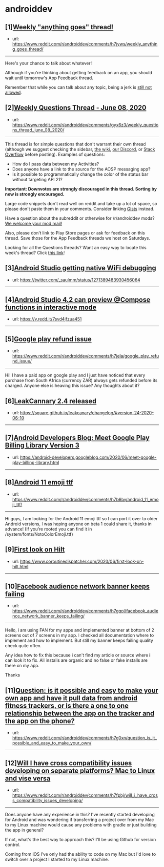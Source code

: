# androiddev
## [1][Weekly "anything goes" thread!](https://www.reddit.com/r/androiddev/comments/h7jyws/weekly_anything_goes_thread/)
- url: https://www.reddit.com/r/androiddev/comments/h7jyws/weekly_anything_goes_thread/
---
Here's your chance to talk about whatever!

Although if you're thinking about getting feedback on an app, you should wait until tomorrow's App Feedback thread.

Remember that while you can talk about any topic, being a jerk is [still not allowed](https://www.reddit.com/r/androiddev/wiki/rules#wiki_rules_for_comments).
## [2][Weekly Questions Thread - June 08, 2020](https://www.reddit.com/r/androiddev/comments/gyx6z3/weekly_questions_thread_june_08_2020/)
- url: https://www.reddit.com/r/androiddev/comments/gyx6z3/weekly_questions_thread_june_08_2020/
---
This thread is for simple questions that don't warrant their own thread (although we suggest checking the sidebar, [the wiki](http://www.reddit.com/r/androiddev/wiki/), [our Discord](https://discord.gg/D2cNrqX), or [Stack Overflow](http://stackoverflow.com) before posting). Examples of questions:

* How do I pass data between my Activities?
* Does anyone have a link to the source for the AOSP messaging app?
* Is it possible to programmatically change the color of the status bar without targeting API 21?

**Important: Downvotes are strongly discouraged in this thread. Sorting by new is strongly encouraged.**

Large code snippets don't read well on reddit and take up a lot of space, so please don't paste them in your comments. Consider linking [Gists](https://gist.github.com) instead.

Have a question about the subreddit or otherwise for /r/androiddev mods? [We welcome your mod mail!](http://www.reddit.com/message/compose?to=%2Fr%2Fandroiddev)

Also, please don't link to Play Store pages or ask for feedback on this thread. Save those for the App Feedback threads we host on Saturdays.

Looking for all the Questions threads? Want an easy way to locate this week's thread? Click [this link](https://www.reddit.com/r/androiddev/search?q=title%3A%22questions+thread%22+author%3A%22AutoModerator%22&amp;restrict_sr=on&amp;sort=new&amp;t=all)!
## [3][Android Studio getting native WiFi debugging](https://www.reddit.com/r/androiddev/comments/h7icn3/android_studio_getting_native_wifi_debugging/)
- url: https://twitter.com/_saulmm/status/1271389483930456064
---

## [4][Android Studio 4.2 can preview @Compose functions in interactive mode](https://www.reddit.com/r/androiddev/comments/h11ilb/android_studio_42_can_preview_compose_functions/)
- url: https://v.redd.it/7svd4jfzua451
---

## [5][Google play refund issue](https://www.reddit.com/r/androiddev/comments/h7jela/google_play_refund_issue/)
- url: https://www.reddit.com/r/androiddev/comments/h7jela/google_play_refund_issue/
---
Hi! 
I have a paid app on google play and I just have noticed that every purchase from South Africa (currency ZAR) always gets refunded before its charged. Anyone else is heaving this issue? Any thoughts about it?
## [6][LeakCannary 2.4 released](https://www.reddit.com/r/androiddev/comments/h13a0f/leakcannary_24_released/)
- url: https://square.github.io/leakcanary/changelog/#version-24-2020-06-10
---

## [7][Android Developers Blog: Meet Google Play Billing Library Version 3](https://www.reddit.com/r/androiddev/comments/h76y1q/android_developers_blog_meet_google_play_billing/)
- url: https://android-developers.googleblog.com/2020/06/meet-google-play-billing-library.html
---

## [8][Android 11 emoji ttf](https://www.reddit.com/r/androiddev/comments/h7b8by/android_11_emoji_ttf/)
- url: https://www.reddit.com/r/androiddev/comments/h7b8by/android_11_emoji_ttf/
---
Hi guys, I am looking for the Android 11 emoji ttf so I can port it over to older Android versions, I was hoping anyone on beta 1 could share it, thanks in advance! (If you're rooted you can find it in /system/fonts/NotoColorEmoji.ttf)
## [9][First look on Hilt](https://www.reddit.com/r/androiddev/comments/h15tay/first_look_on_hilt/)
- url: https://www.coroutinedispatcher.com/2020/06/first-look-on-hilt.html
---

## [10][Facebook audience network banner keeps failing](https://www.reddit.com/r/androiddev/comments/h7gqpl/facebook_audience_network_banner_keeps_failing/)
- url: https://www.reddit.com/r/androiddev/comments/h7gqpl/facebook_audience_network_banner_keeps_failing/
---
Hello, i am using FAN for my apps and implemented banner at bottom of 2 screens out of 7 screens in my app. I checked all documentation where to implement and how to implement. But still my banner keeps failing quality check quite often. 

Any idea how to fix this because i can't find my article or source where i can look it to fix. All installs are organic and no false or fake installs are there on my app.

Thanks
## [11][Question: is it possible and easy to make your own app and have it pull data from android fitness trackers, or is there a one to one relationship between the app on the tracker and the app on the phone?](https://www.reddit.com/r/androiddev/comments/h7g0xn/question_is_it_possible_and_easy_to_make_your_own/)
- url: https://www.reddit.com/r/androiddev/comments/h7g0xn/question_is_it_possible_and_easy_to_make_your_own/
---

## [12][Will I have cross compatibility issues developing on separate platforms? Mac to Linux and vise versa](https://www.reddit.com/r/androiddev/comments/h7fpbj/will_i_have_cross_compatibility_issues_developing/)
- url: https://www.reddit.com/r/androiddev/comments/h7fpbj/will_i_have_cross_compatibility_issues_developing/
---
Does anyone have any experience in this? I've recently started developing for Android and was wondering if transferring a project over from my Mac to my Linux machine would cause any problems with gradle or just building the app in general?

If not, what's the best way to approach this? I'll be using Github for version control.

Coming from iOS I've only had the ability to code on my Mac but I'd love to switch over a project I started to my Linux machine.
